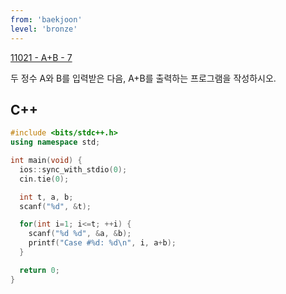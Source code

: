 ```yaml
---
from: 'baekjoon'
level: 'bronze'
---
```


[11021 - A+B - 7](https://www.acmicpc.net/problem/11021)

두 정수 A와 B를 입력받은 다음, A+B를 출력하는 프로그램을 작성하시오.


## C++
```cpp
#include <bits/stdc++.h> 
using namespace std;

int main(void) {
  ios::sync_with_stdio(0);
  cin.tie(0);

  int t, a, b;
  scanf("%d", &t);

  for(int i=1; i<=t; ++i) {
    scanf("%d %d", &a, &b);
    printf("Case #%d: %d\n", i, a+b);
  }

  return 0;
}
```